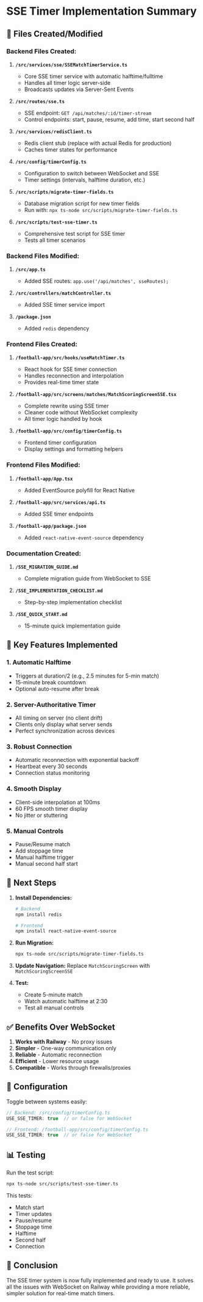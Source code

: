 # SSE Timer Implementation Summary

## 📁 Files Created/Modified

### Backend Files Created:
1. **`/src/services/sse/SSEMatchTimerService.ts`**
   - Core SSE timer service with automatic halftime/fulltime
   - Handles all timer logic server-side
   - Broadcasts updates via Server-Sent Events

2. **`/src/routes/sse.ts`**
   - SSE endpoint: `GET /api/matches/:id/timer-stream`
   - Control endpoints: start, pause, resume, add time, start second half

3. **`/src/services/redisClient.ts`**
   - Redis client stub (replace with actual Redis for production)
   - Caches timer states for performance

4. **`/src/config/timerConfig.ts`**
   - Configuration to switch between WebSocket and SSE
   - Timer settings (intervals, halftime duration, etc.)

5. **`/src/scripts/migrate-timer-fields.ts`**
   - Database migration script for new timer fields
   - Run with: `npx ts-node src/scripts/migrate-timer-fields.ts`

6. **`/src/scripts/test-sse-timer.ts`**
   - Comprehensive test script for SSE timer
   - Tests all timer scenarios

### Backend Files Modified:
1. **`/src/app.ts`**
   - Added SSE routes: `app.use('/api/matches', sseRoutes);`

2. **`/src/controllers/matchController.ts`**
   - Added SSE timer service import

3. **`/package.json`**
   - Added `redis` dependency

### Frontend Files Created:
1. **`/football-app/src/hooks/useMatchTimer.ts`**
   - React hook for SSE timer connection
   - Handles reconnection and interpolation
   - Provides real-time timer state

2. **`/football-app/src/screens/matches/MatchScoringScreenSSE.tsx`**
   - Complete rewrite using SSE timer
   - Cleaner code without WebSocket complexity
   - All timer logic handled by hook

3. **`/football-app/src/config/timerConfig.ts`**
   - Frontend timer configuration
   - Display settings and formatting helpers

### Frontend Files Modified:
1. **`/football-app/App.tsx`**
   - Added EventSource polyfill for React Native

2. **`/football-app/src/services/api.ts`**
   - Added SSE timer endpoints

3. **`/football-app/package.json`**
   - Added `react-native-event-source` dependency

### Documentation Created:
1. **`/SSE_MIGRATION_GUIDE.md`**
   - Complete migration guide from WebSocket to SSE

2. **`/SSE_IMPLEMENTATION_CHECKLIST.md`**
   - Step-by-step implementation checklist

3. **`/SSE_QUICK_START.md`**
   - 15-minute quick implementation guide

## 🔑 Key Features Implemented

### 1. **Automatic Halftime**
- Triggers at duration/2 (e.g., 2.5 minutes for 5-min match)
- 15-minute break countdown
- Optional auto-resume after break

### 2. **Server-Authoritative Timer**
- All timing on server (no client drift)
- Clients only display what server sends
- Perfect synchronization across devices

### 3. **Robust Connection**
- Automatic reconnection with exponential backoff
- Heartbeat every 30 seconds
- Connection status monitoring

### 4. **Smooth Display**
- Client-side interpolation at 100ms
- 60 FPS smooth timer display
- No jitter or stuttering

### 5. **Manual Controls**
- Pause/Resume match
- Add stoppage time
- Manual halftime trigger
- Manual second half start

## 🚀 Next Steps

1. **Install Dependencies:**
   ```bash
   # Backend
   npm install redis
   
   # Frontend
   npm install react-native-event-source
   ```

2. **Run Migration:**
   ```bash
   npx ts-node src/scripts/migrate-timer-fields.ts
   ```

3. **Update Navigation:**
   Replace `MatchScoringScreen` with `MatchScoringScreenSSE`

4. **Test:**
   - Create 5-minute match
   - Watch automatic halftime at 2:30
   - Test all manual controls

## ✅ Benefits Over WebSocket

1. **Works with Railway** - No proxy issues
2. **Simpler** - One-way communication only
3. **Reliable** - Automatic reconnection
4. **Efficient** - Lower resource usage
5. **Compatible** - Works through firewalls/proxies

## 🎯 Configuration

Toggle between systems easily:
```typescript
// Backend: /src/config/timerConfig.ts
USE_SSE_TIMER: true  // or false for WebSocket

// Frontend: /football-app/src/config/timerConfig.ts
USE_SSE_TIMER: true  // or false for WebSocket
```

## 📊 Testing

Run the test script:
```bash
npx ts-node src/scripts/test-sse-timer.ts
```

This tests:
- Match start
- Timer updates
- Pause/resume
- Stoppage time
- Halftime
- Second half
- Connection

## 🏁 Conclusion

The SSE timer system is now fully implemented and ready to use. It solves all the issues with WebSocket on Railway while providing a more reliable, simpler solution for real-time match timers.
